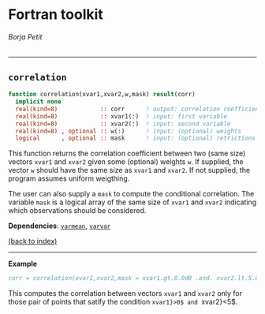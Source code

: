 # Fortran toolkit

###### Borja Petit

---

## ```correlation```

```fortran
function correlation(xvar1,xvar2,w,mask) result(corr)
  implicit none
  real(kind=8)            :: corr      ! output: correlation coefficient between xvar1 and xvar2
  real(kind=8)            :: xvar1(:)  ! input: first variable
  real(kind=8)            :: xvar2(:)  ! input: second variable
  real(kind=8) , optional :: w(:)      ! input: (optional) weights
  logical      , optional :: mask      ! input: (optional) retrictions on observations
```

This function returns the correlation coefficient between two (same size) vectors `xvar1` and `xvar2` given some (optional) weights `w`. If supplied, the vector `w` should have the same size as `xvar1` and `xvar2`. If not supplied, the program assumes uniform weigthing.

The user can also supply a `mask` to compute the conditional correlation. The variable `mask` is a logical array of the same size of `xvar1` and `xvar2` indicating which observations should be considered.

**Dependencies**: [`varmean`](varmean.md),  [`varvar`](varvar.md)

[(back to index)](../index.md)

---

**Example**

```fortran
corr = correlation(xvar1,xvar2,mask = xvar1.gt.0.0d0 .and. xvar2.lt.5.0d0)
```

This computes the correlation between vectors `xvar1` and `xvar2` only for those pair of points that satify the condition `xvar1}>0$ and `xvar2}<5$.





